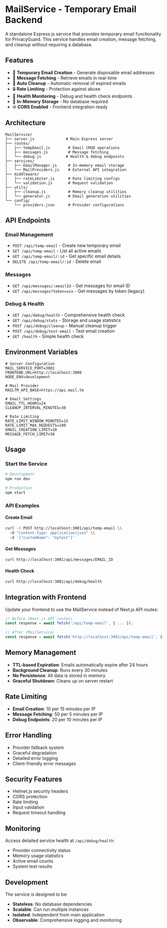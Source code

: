 # MailService - Temporary Email Backend

A standalone Express.js service that provides temporary email functionality for PrivacyGuard. This service handles email creation, message fetching, and cleanup without requiring a database.

## Features

- 🚀 **Temporary Email Creation** - Generate disposable email addresses
- 📧 **Message Fetching** - Retrieve emails in real-time
- 🧹 **Auto Cleanup** - Automatic removal of expired emails
- 🔒 **Rate Limiting** - Protection against abuse
- 🏥 **Health Monitoring** - Debug and health check endpoints
- 💾 **In-Memory Storage** - No database required
- 🌐 **CORS Enabled** - Frontend integration ready

## Architecture

```
MailService/
├── server.js              # Main Express server
├── routes/
│   ├── tempEmail.js        # Email CRUD operations
│   ├── messages.js         # Message fetching
│   └── debug.js           # Health & debug endpoints
├── services/
│   ├── EmailManager.js     # In-memory email storage
│   └── MailProviders.js    # External API integration
├── middleware/
│   ├── rateLimiter.js      # Rate limiting configs
│   └── validation.js       # Request validation
├── utils/
│   ├── cleanup.js          # Memory cleanup utilities
│   └── generator.js        # Email generation utilities
└── config/
    └── providers.json      # Provider configurations
```

## API Endpoints

### Email Management
- `POST /api/temp-email` - Create new temporary email
- `GET /api/temp-email` - List all active emails
- `GET /api/temp-email/:id` - Get specific email details
- `DELETE /api/temp-email/:id` - Delete email

### Messages
- `GET /api/messages/:emailId` - Get messages for email ID
- `GET /api/messages?token=xxx` - Get messages by token (legacy)

### Debug & Health
- `GET /api/debug/health` - Comprehensive health check
- `GET /api/debug/stats` - Storage and usage statistics
- `POST /api/debug/cleanup` - Manual cleanup trigger
- `POST /api/debug/test-email` - Test email creation
- `GET /health` - Simple health check

## Environment Variables

```env
# Server Configuration
MAIL_SERVICE_PORT=3001
FRONTEND_URL=http://localhost:3000
NODE_ENV=development

# Mail Provider
MAILTM_API_BASE=https://api.mail.tm

# Email Settings
EMAIL_TTL_HOURS=24
CLEANUP_INTERVAL_MINUTES=30

# Rate Limiting
RATE_LIMIT_WINDOW_MINUTES=15
RATE_LIMIT_MAX_REQUESTS=100
EMAIL_CREATION_LIMIT=10
MESSAGE_FETCH_LIMIT=50
```

## Usage

### Start the Service
```bash
# Development
npm run dev

# Production
npm start
```

### API Examples

#### Create Email
```bash
curl -X POST http://localhost:3001/api/temp-email \\
  -H "Content-Type: application/json" \\
  -d '{"customName": "mytest"}'
```

#### Get Messages
```bash
curl http://localhost:3001/api/messages/EMAIL_ID
```

#### Health Check
```bash
curl http://localhost:3001/api/debug/health
```

## Integration with Frontend

Update your frontend to use the MailService instead of Next.js API routes:

```javascript
// Before (Next.js API routes)
const response = await fetch('/api/temp-email', { ... });

// After (MailService)
const response = await fetch('http://localhost:3001/api/temp-email', { ... });
```

## Memory Management

- **TTL-based Expiration**: Emails automatically expire after 24 hours
- **Background Cleanup**: Runs every 30 minutes
- **No Persistence**: All data is stored in memory
- **Graceful Shutdown**: Cleans up on server restart

## Rate Limiting

- **Email Creation**: 10 per 15 minutes per IP
- **Message Fetching**: 50 per 5 minutes per IP
- **Debug Endpoints**: 20 per 10 minutes per IP

## Error Handling

- Provider fallback system
- Graceful degradation
- Detailed error logging
- Client-friendly error messages

## Security Features

- Helmet.js security headers
- CORS protection
- Rate limiting
- Input validation
- Request timeout handling

## Monitoring

Access detailed service health at `/api/debug/health`:
- Provider connectivity status
- Memory usage statistics
- Active email counts
- System test results

## Development

The service is designed to be:
- **Stateless**: No database dependencies
- **Scalable**: Can run multiple instances
- **Isolated**: Independent from main application
- **Observable**: Comprehensive logging and monitoring
